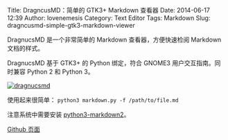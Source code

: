 Title: DragncusMD：简单的 GTK3+ Markdown 查看器
Date: 2014-06-17 12:39
Author: lovenemesis
Category: Text Editor
Tags: Markdown
Slug: dragncusmd-simple-gtk3-markdown-viewer

DragnucsMD 是一个非常简单的 Markdown 查看器，方便快速检阅 Markdown
文档的样式。

DragnucsMD 基于 GTK3+ 的 Python 绑定，符合 GNOME3 用户交互指南。同时兼容
Python 2 和 Python 3。

[![dragnucsmd](http://lt-file.b0.upaiyun.com/files/2014/06/dragnucsmd.png)](http://lt-file.b0.upaiyun.com/files/2014/06/dragnucsmd.png)

使用起来很简单： `python3 markdown.py -f /path/to/file.md`

注意系统中需要安装
[python3-markdown2](https://github.com/trentm/python-markdown2)。

[Github 页面](https://github.com/Dragnucs/DragnucsMD)
